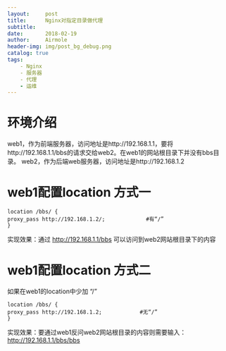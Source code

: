 ```yaml
---
layout:     post
title:      Nginx对指定目录做代理
subtitle:
date:       2018-02-19
author:     Airmole
header-img: img/post_bg_debug.png
catalog: true
tags:
    - Nginx
    - 服务器
    - 代理
    - 运维
---
```

# 环境介绍
web1，作为前端服务器，访问地址是http://192.168.1.1，要将http://192.168.1.1/bbs的请求交给web2。在web1的网站根目录下并没有bbs目录。
web2，作为后端web服务器，访问地址是http://192.168.1.2
# web1配置location 方式一
```
location /bbs/ {
proxy_pass http://192.168.1.2/;             #有“/”
}
```
实现效果：通过 http://192.168.1.1/bbs  可以访问到web2网站根目录下的内容
# web1配置location 方式二
如果在web1的location中少加 “/”
```
location /bbs/ {
proxy_pass http://192.168.1.2;            #无“/”
}
```
实现效果：要通过web1反问web2网站根目录的内容则需要输入：http://192.168.1.1/bbs/bbs

